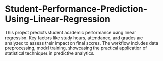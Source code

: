 # Student-Performance-Prediction-Using-Linear-Regression
This project predicts student academic performance using linear regression. Key factors like study hours, attendance, and grades are analyzed to assess their impact on final scores. The workflow includes data preprocessing, model training, showcasing the practical application of statistical techniques in predictive analytics.
